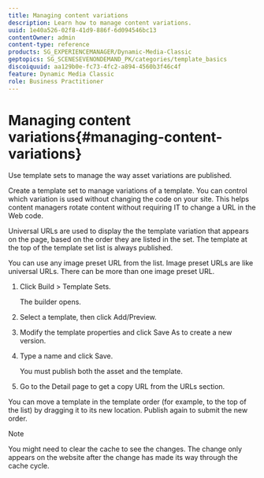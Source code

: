 ```yaml
---
title: Managing content variations
description: Learn how to manage content variations.
uuid: 1e40a526-02f8-41d9-886f-6d094546bc13
contentOwner: admin
content-type: reference
products: SG_EXPERIENCEMANAGER/Dynamic-Media-Classic
geptopics: SG_SCENESEVENONDEMAND_PK/categories/template_basics
discoiquuid: aa129b0e-fc73-4fc2-a894-4560b3f46c4f
feature: Dynamic Media Classic
role: Business Practitioner
---
```


# Managing content variations{#managing-content-variations}

Use template sets to manage the way asset variations are published.

Create a template set to manage variations of a template. You can control which variation is used without changing the code on your site. This helps content managers rotate content without requiring IT to change a URL in the Web code.

Universal URLs are used to display the the template variation that appears on the page, based on the order they are listed in the set. The template at the top of the template set list is always published.

You can use any image preset URL from the list. Image preset URLs are like universal URLs. There can be more than one image preset URL.

1. Click Build > Template Sets.

   The builder opens.

1. Select a template, then click Add/Preview.
1. Modify the template properties and click Save As to create a new version.
1. Type a name and click Save.

   You must publish both the asset and the template.

1. Go to the Detail page to get a copy URL from the URLs section.

You can move a template in the template order (for example, to the top of the list) by dragging it to its new location. Publish again to submit the new order.

>[!NOTE]
>
>You might need to clear the cache to see the changes. The change only appears on the website after the change has made its way through the cache cycle.

